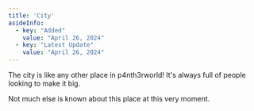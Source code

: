 ```yaml
---
title: 'City'
asideInfo:
  - key: "Added"
    value: "April 26, 2024"
  - key: "Latest Update"
    value: "April 26, 2024"
---
```


The city is like any other place in p4nth3rworld!
It's always full of people looking to make it big.

Not much else is known about this place at this very moment.